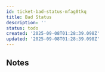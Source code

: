 ```yaml
---
id: ticket-bad-status-mfag0tkq
title: Bad Status
description: ''
status: todo
created: '2025-09-08T01:28:39.098Z'
updated: '2025-09-08T01:28:39.098Z'
---
```


## Notes
